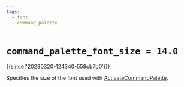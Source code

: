 ```yaml
---
tags:
  - font
  - command_palette
---
```

# `command_palette_font_size = 14.0`

{{since('20230320-124340-559cb7b0')}}

Specifies the size of the font used with
[ActivateCommandPalette](../keyassignment/ActivateCommandPalette.md).
